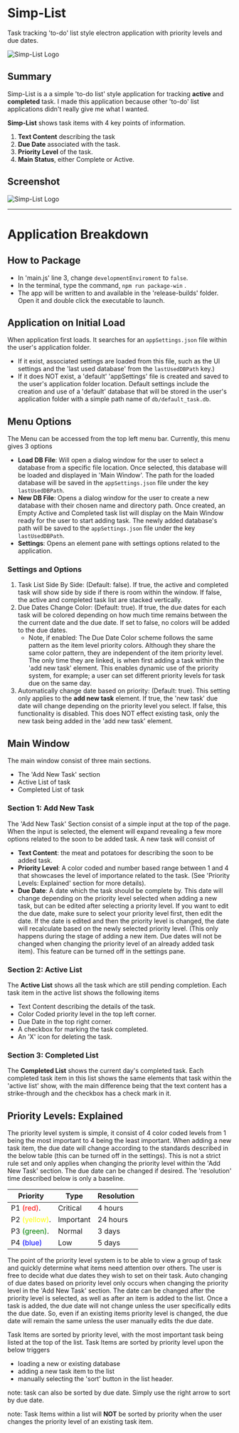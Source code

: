 # Simp-List
Task tracking 'to-do' list style electron application with priority levels and due dates.

![Simp-List Logo](https://raw.githubusercontent.com/mizodo/Simp-List/master/assets/icons/win/icon.png)

## Summary

Simp-List is a a simple 'to-do list' style application for tracking **active** and **completed** task.  I made this application because other 'to-do' list applications didn't really give me what I wanted. 

**Simp-List** shows task items with 4 key points of information.
1. **Text Content** describing the task
2. **Due Date** associated with the task. 
3. **Priority Level** of the task.
4. **Main Status**, either Complete or Active. 

## Screenshot
![Simp-List Logo](https://raw.githubusercontent.com/mizodo/Simp-List/master/img/simp_list_screenshot1.JPG)
___
# Application Breakdown
## How to Package
- In 'main.js' line 3, change `developmentEnviroment` to `false`.
- In the terminal, type the command, `npm run package-win` . 
- The app will be written to and available in the 'release-builds' folder. Open it and double click the executable to launch. 
## Application on Initial Load
When application first loads. It searches for an `appSettings.json` file within the user's application folder.  
- If it exist, associated settings are loaded from this file, such as the UI settings and the 'last used database' from the `lastUsedDBPath` key.)
- If it does NOT exist, a 'default' 'appSettings' file is created and saved to the user's application folder location. Default settings include the creation and use of a 'default' database that will be stored in the user's application folder with a simple path name of `db/default_task.db`. 

## Menu Options

The Menu can be accessed from the top left menu bar.  Currently, this menu gives 3 options
- **Load DB File**: Will open a dialog window for the user to select a database from a specific file location.  Once selected, this database will be loaded and displayed in 'Main Window'.  The path for the loaded database will be saved in the `appSettings.json` file under the key `lastUsedDBPath`. 
- **New DB File**: Opens a dialog window for the user to create a new database with their chosen name and directory path.  Once created, an Empty Active and Completed task list will display on the Main Window ready for the user to start adding task.  The newly added database's path will be saved to the `appSettings.json` file under the key `lastUsedDBPath`. 
- **Settings**: Opens an element pane with settings options related to the application. 

### Settings and Options 

1. Task List Side By Side: (Default: false).  If true, the active and completed task will show side by side if there is room within the window. If false, the active and completed task list are stacked vertically. 
2. Due Dates Change Color: (Default: true).  If true, the due dates for each task will be colored depending on how much time remains between the the current date and the due date. If set to false, no colors will be added to the due dates. 
    - Note, if enabled: The Due Date Color scheme follows the same pattern as the item level priority colors.  Although they share the same color pattern, they are independent of the item priority level. The only time they are linked, is when first adding a task within the 'add new task' element. This enables dynamic use of the priority system, for example; a user can set different priority levels for task due on the same day. 
3. Automatically change date based on priority: (Default: true).  This setting only applies to the **add new task** element. If true, the 'new task' due date will change depending on the priority level you select.  If false, this functionality is disabled. This does NOT effect existing task, only the new task being added in the 'add new task' element.  



## Main Window
The main window consist of three main sections.
- The 'Add New Task' section
- Active List of task
- Completed List of task 

### Section 1: Add New Task 
The 'Add New Task' Section consist of a simple input at the top of the page.  When the input is selected, the element will expand revealing a few more options related to the soon to be added task. A new task will consist of 
- **Text Content**: the meat and potatoes for describing the soon to be added task.
- **Priority Level**: A color coded and number based range between 1 and 4 that showcases the level of importance related to the task. (See 'Priority Levels: Explained' section for more details).
- **Due Date**: A date which the task should be complete by. This date will change depending on the priority level selected when adding a new task, but can be edited after selecting a priority level. If you want to edit the due date, make sure to select your priority level first, then edit the date. If the date is edited and then the priority level is changed, the date will recalculate based on the newly selected priority level.  (This only happens during the stage of adding a new item.  Due dates will not be changed when changing the priority level of an already added task item). This feature can be turned off in the settings pane.

### Section 2: Active List
The **Active List** shows all the task which are still pending completion.  Each task item in the active list shows the following items
- Text Content describing the details of the task.
- Color Coded priority level in the top left corner. 
- Due Date in the top right corner.
- A checkbox for marking the task completed.
- An 'X' icon for deleting the task. 

### Section 3: Completed List
The **Completed List** shows the current day's completed task. Each completed task item in this list shows the same elements that task within the 'active list' show, with the main difference being that the text content has a strike-through and the checkbox has a check mark in it. 

## Priority Levels: Explained
The priority level system is simple, it consist of 4 color coded levels from 1 being the most important to 4 being the least important. When adding a new task item, the due date will change according to the standards described in the below table (this can be turned off in the settings).  This is not a strict rule set and only applies when changing the priority level within the 'Add New Task' section.  The due date can be changed if desired.  The 'resolution' time described below is only a baseline.

| Priority | Type      | Resolution |
| -------- | --------- | ---------- |
| P1 <span style="color:red">(red)</span>.| Critical  | 4 hours  |
| P2 <span style="color:yellow">(yellow)</span>.| Important | 24 hours |
| P3 <span style="color:green">(green)</span>.| Normal  | 3 days |
| P4 <span style="color:blue">(blue)</span>| Low  | 5 days  |

The point of the priority level system is to be able to view a group of task and quickly determine what items need attention over others.  The user is free to decide what due dates they wish to set on their task.  Auto changing of due dates based on priority level only occurs when changing the priority level in the 'Add New Task' section.  The date can be changed after the priority level is selected, as well as after an item is added to the list.  Once a task is added, the due date will not change unless the user specifically edits the due date. So, even if an existing items priority level is changed, the due date will remain the same unless the user manually edits the due date.

Task Items are sorted by priority level, with the most important task being listed at the top of the list. Task Items are sorted by priority level upon the below triggers
- loading a new or existing database
- adding a new task item to the list
- manually selecting the 'sort' button in the list header.

note: task can also be sorted by due date. Simply use the right arrow to sort by due date.

note: Task Items within a list will **NOT** be sorted by priority when the user changes the priority level of an existing task item.






